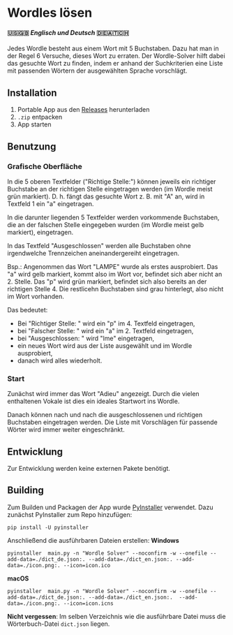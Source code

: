 # Wordles lösen
#### 🇺🇸🇬🇧 *Englisch und Deutsch* 🇩🇪🇦🇹🇨🇭


Jedes Wordle besteht aus einem Wort mit 5 Buchstaben. Dazu hat man in der Regel 6 Versuche, dieses Wort zu erraten.
Der Wordle-Solver hilft dabei das gesuchte Wort zu finden, indem er anhand der Suchkriterien eine Liste mit passenden Wörtern der ausgewählten Sprache vorschlägt.

## Installation
1. Portable App aus den [Releases](https://github.com/marcbeat/wordle-solver/releases) herunterladen
2. `.zip` entpacken
3. App starten

## Benutzung
### Grafische Oberfläche
In die 5 oberen Textfelder ("Richtige Stelle:") können jeweils ein richtiger Buchstabe an der richtigen Stelle eingetragen werden (im Wordle meist grün markiert).
D. h. fängt das gesuchte Wort z. B. mit "A" an, wird in Textfeld 1 ein "a" eingetragen.

In die darunter liegenden 5 Textfelder werden vorkommende Buchstaben, die an der falschen Stelle eingegeben wurden (im Wordle meist gelb markiert), eingetragen.

In das Textfeld "Ausgeschlossen" werden alle Buchstaben ohne irgendwelche Trennzeichen aneinandergereiht eingetragen.

Bsp.: Angenommen das Wort "LAMPE" wurde als erstes ausprobiert. Das "a" wird gelb markiert, kommt also im Wort vor, befindet sich aber nicht an 2. Stelle. Das "p" wird grün markiert, befindet sich also bereits an der richtigen Stelle 4. Die restlicehn Buchstaben sind grau hinterlegt, also nicht im Wort vorhanden.

Das bedeutet:
- Bei "Richtiger Stelle: " wird ein "p" im 4. Textfeld eingetragen,
- bei "Falscher Stelle: " wird ein "a" im 2. Textfeld eingetragen,
- bei "Ausgeschlossen: " wird "lme" eingetragen,
- ein neues Wort wird aus der Liste ausgewählt und im Wordle ausprobiert,
- danach wird alles wiederholt.

### Start
Zunächst wird immer das Wort "Adieu" angezeigt. Durch die vielen enthaltenen Vokale ist dies ein ideales Startwort ins Wordle.

Danach können nach und nach die ausgeschlossenen und richtigen Buchstaben eingetragen werden. Die Liste mit Vorschlägen für passende Wörter wird immer weiter eingeschränkt.

## Entwicklung
Zur Entwicklung werden keine externen Pakete benötigt.

## Building
Zum Builden und Packagen der App wurde [PyInstaller](https://pyinstaller.org/en/stable/index.html) verwendet.
Dazu zunächst PyInstaller zum Repo hinzufügen:
```shell
pip install -U pyinstaller
```

Anschließend die ausführbaren Dateien erstellen:
**Windows**
```shell
pyinstaller  main.py -n "Wordle Solver" --noconfirm -w --onefile --add-data=./dict_de.json:. --add-data=./dict_en.json:. --add-data=./icon.png:. --icon=icon.ico
```
**macOS**
```shell
pyinstaller  main.py -n "Wordle Solver" --noconfirm -w --onefile --add-data=./dict_de.json:. --add-data=./dict_en.json:.  --add-data=./icon.png:. --icon=icon.icns
```


**Nicht vergessen**: Im selben Verzeichnis wie die ausführbare Datei muss die Wörterbuch-Datei `dict.json` liegen.